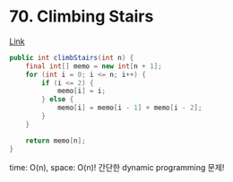 # 70. Climbing Stairs

[Link](https://leetcode.com/problems/climbing-stairs/)

```java
public int climbStairs(int n) {
    final int[] memo = new int[n + 1];
    for (int i = 0; i <= n; i++) {
        if (i <= 2) {
            memo[i] = i;
        } else {
            memo[i] = memo[i - 1] + memo[i - 2];
        }
    }

    return memo[n];
}
```

time: O(n), space: O(n)!
간단한 dynamic programming 문제!